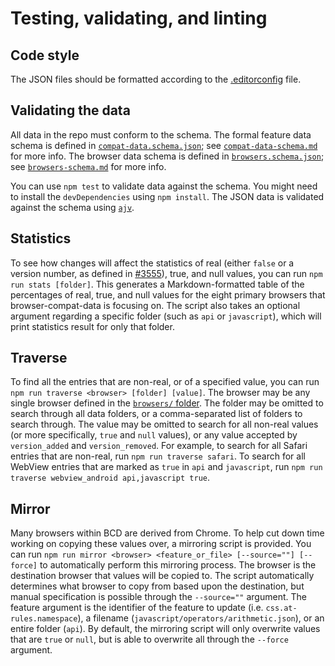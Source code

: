 # Testing, validating, and linting

## Code style

The JSON files should be formatted according to the [.editorconfig](https://github.com/mdn/browser-compat-data/blob/master/.editorconfig) file.

## Validating the data

All data in the repo must conform to the schema. The formal feature data schema is defined in [`compat-data.schema.json`](https://github.com/mdn/browser-compat-data/blob/master/schemas/compat-data.schema.json); see [`compat-data-schema.md`](https://github.com/mdn/browser-compat-data/blob/master/schemas/compat-data-schema.md) for more info. The browser data schema is defined in [`browsers.schema.json`](https://github.com/mdn/browser-compat-data/blob/master/schemas/browsers.schema.json); see [`browsers-schema.md`](https://github.com/mdn/browser-compat-data/blob/master/schemas/browsers-schema.md) for more info.

You can use `npm test` to validate data against the schema. You might need to install the `devDependencies` using `npm install`.
The JSON data is validated against the schema using [`ajv`](http://epoberezkin.github.io/ajv/).

## Statistics

To see how changes will affect the statistics of real (either `false` or a version number, as defined in [#3555](https://github.com/mdn/browser-compat-data/issues/3555)), true, and null values, you can run `npm run stats [folder]`.  This generates a Markdown-formatted table of the percentages of real, true, and null values for the eight primary browsers that browser-compat-data is focusing on.  The script also takes an optional argument regarding a specific folder (such as `api` or `javascript`), which will print statistics result for only that folder.

## Traverse
To find all the entries that are non-real, or of a specified value, you can run `npm run traverse <browser> [folder] [value]`.  The browser may be any single browser defined in the [`browsers/` folder](https://github.com/mdn/browser-compat-data/blob/master/browsers/).  The folder may be omitted to search through all data folders, or a comma-separated list of folders to search through.  The value may be omitted to search for all non-real values (or more specifically, `true` and `null` values), or any value accepted by `version_added` and `version_removed`.  For example, to search for all Safari entries that are non-real, run `npm run traverse safari`.  To search for all WebView entries that are marked as `true` in `api` and `javascript`, run `npm run traverse webview_android api,javascript true`.

## Mirror
Many browsers within BCD are derived from Chrome.  To help cut down time working on copying these values over, a mirroring script is provided.  You can run `npm run mirror <browser> <feature_or_file> [--source=""] [--force]` to automatically perform this mirroring process.  The browser is the destination browser that values will be copied to.  The script automatically determines what browser to copy from based upon the destination, but manual specification is possible through the `--source=""` argument.  The feature argument is the identifier of the feature to update (i.e. `css.at-rules.namespace`), a filename (`javascript/operators/arithmetic.json`), or an entire folder (`api`).  By default, the mirroring script will only overwrite values that are `true` or `null`, but is able to overwrite all through the `--force` argument.
